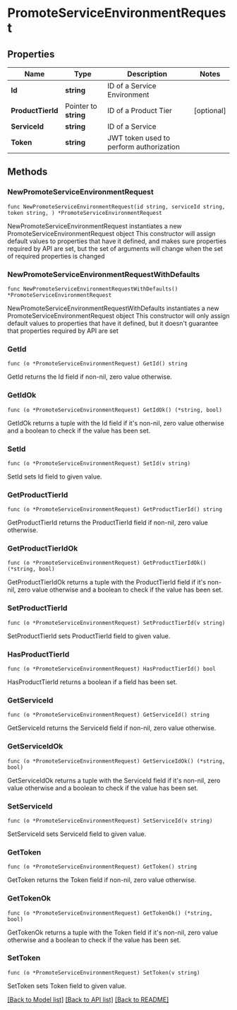 # PromoteServiceEnvironmentRequest

## Properties

Name | Type | Description | Notes
------------ | ------------- | ------------- | -------------
**Id** | **string** | ID of a Service Environment | 
**ProductTierId** | Pointer to **string** | ID of a Product Tier | [optional] 
**ServiceId** | **string** | ID of a Service | 
**Token** | **string** | JWT token used to perform authorization | 

## Methods

### NewPromoteServiceEnvironmentRequest

`func NewPromoteServiceEnvironmentRequest(id string, serviceId string, token string, ) *PromoteServiceEnvironmentRequest`

NewPromoteServiceEnvironmentRequest instantiates a new PromoteServiceEnvironmentRequest object
This constructor will assign default values to properties that have it defined,
and makes sure properties required by API are set, but the set of arguments
will change when the set of required properties is changed

### NewPromoteServiceEnvironmentRequestWithDefaults

`func NewPromoteServiceEnvironmentRequestWithDefaults() *PromoteServiceEnvironmentRequest`

NewPromoteServiceEnvironmentRequestWithDefaults instantiates a new PromoteServiceEnvironmentRequest object
This constructor will only assign default values to properties that have it defined,
but it doesn't guarantee that properties required by API are set

### GetId

`func (o *PromoteServiceEnvironmentRequest) GetId() string`

GetId returns the Id field if non-nil, zero value otherwise.

### GetIdOk

`func (o *PromoteServiceEnvironmentRequest) GetIdOk() (*string, bool)`

GetIdOk returns a tuple with the Id field if it's non-nil, zero value otherwise
and a boolean to check if the value has been set.

### SetId

`func (o *PromoteServiceEnvironmentRequest) SetId(v string)`

SetId sets Id field to given value.


### GetProductTierId

`func (o *PromoteServiceEnvironmentRequest) GetProductTierId() string`

GetProductTierId returns the ProductTierId field if non-nil, zero value otherwise.

### GetProductTierIdOk

`func (o *PromoteServiceEnvironmentRequest) GetProductTierIdOk() (*string, bool)`

GetProductTierIdOk returns a tuple with the ProductTierId field if it's non-nil, zero value otherwise
and a boolean to check if the value has been set.

### SetProductTierId

`func (o *PromoteServiceEnvironmentRequest) SetProductTierId(v string)`

SetProductTierId sets ProductTierId field to given value.

### HasProductTierId

`func (o *PromoteServiceEnvironmentRequest) HasProductTierId() bool`

HasProductTierId returns a boolean if a field has been set.

### GetServiceId

`func (o *PromoteServiceEnvironmentRequest) GetServiceId() string`

GetServiceId returns the ServiceId field if non-nil, zero value otherwise.

### GetServiceIdOk

`func (o *PromoteServiceEnvironmentRequest) GetServiceIdOk() (*string, bool)`

GetServiceIdOk returns a tuple with the ServiceId field if it's non-nil, zero value otherwise
and a boolean to check if the value has been set.

### SetServiceId

`func (o *PromoteServiceEnvironmentRequest) SetServiceId(v string)`

SetServiceId sets ServiceId field to given value.


### GetToken

`func (o *PromoteServiceEnvironmentRequest) GetToken() string`

GetToken returns the Token field if non-nil, zero value otherwise.

### GetTokenOk

`func (o *PromoteServiceEnvironmentRequest) GetTokenOk() (*string, bool)`

GetTokenOk returns a tuple with the Token field if it's non-nil, zero value otherwise
and a boolean to check if the value has been set.

### SetToken

`func (o *PromoteServiceEnvironmentRequest) SetToken(v string)`

SetToken sets Token field to given value.



[[Back to Model list]](../README.md#documentation-for-models) [[Back to API list]](../README.md#documentation-for-api-endpoints) [[Back to README]](../README.md)


